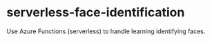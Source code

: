 # serverless-face-identification
Use Azure Functions (serverless) to handle learning identifying faces.
